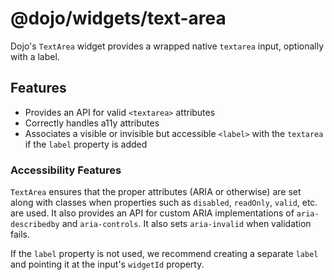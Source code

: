 # @dojo/widgets/text-area

Dojo's `TextArea` widget provides a wrapped native `textarea` input, optionally with a label.


## Features

- Provides an API for valid `<textarea>` attributes
- Correctly handles a11y attributes
- Associates a visible or invisible but accessible `<label>` with the `textarea` if the `label` property is added

### Accessibility Features

`TextArea` ensures that the proper attributes (ARIA or otherwise) are set along with classes when properties such as `disabled`, `readOnly`, `valid`, etc. are used. It also provides an API for custom ARIA implementations of `aria-describedby` and `aria-controls`. It also sets `aria-invalid` when validation fails.

If the `label` property is not used, we recommend creating a separate `label` and pointing it at the input's `widgetId` property.
